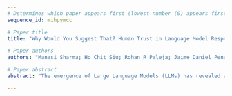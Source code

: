 ```yaml
--- 
# Determines which paper appears first (lowest number (0) appears first)
sequence_id: mihpymcc

# Paper title 
title: "Why Would You Suggest That? Human Trust in Language Model Responses"

# Paper authors 
authors: "Manasi Sharma; Ho Chit Siu; Rohan R Paleja; Jaime Daniel Pena"

# Paper abstract 
abstract: "The emergence of Large Language Models (LLMs) has revealed a growing need for human-AI collaboration, especially in creative decision making scenarios where trust and reliance are paramount. Through human studies and model evaluations on the open-ended News Headline Generation task from the LaMP benchmark, we analyze how the framing and presence of explanations affect user trust and model performance. Overall, we provide evidence that adding an explanation in the model response to justify its reasoning significantly increases self-reported user trust in the model when the user has the opportunity to compare various responses. Position and faithfulness of these explanations are also important factors. However, these gains disappear when users are shown responses independently, suggesting that humans trust all model responses, including deceptive ones, equitably when they are shown in isolation. Our findings urge future research to delve deeper into the nuanced evaluation of trust in human-machine teaming systems."

--- 
```

